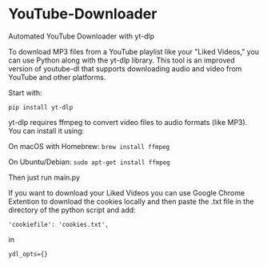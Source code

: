 # YouTube-Downloader
Automated YouTube Downloader with yt-dlp

To download MP3 files from a YouTube playlist like your "Liked Videos," you can use Python along with the yt-dlp library. This tool is an improved version of youtube-dl that supports downloading audio and video from YouTube and other platforms.

Start with:

```pip install yt-dlp```

yt-dlp requires ffmpeg to convert video files to audio formats (like MP3). You can install it using:

On macOS with Homebrew:
```brew install ffmpeg```

On Ubuntu/Debian:
```sudo apt-get install ffmpeg```

Then just run main.py

If you want to download your Liked Videos you can use Google Chrome Extention to download the cookies locally and then paste the .txt file in the directory of the python script and add:
```
'cookiefile': 'cookies.txt',
```
in
```
ydl_opts={}
```
